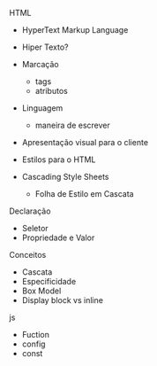  HTML
- HyperText Markup Language

- Hiper Texto?
- Marcação
  - tags
  - atributos
- Linguagem
  - maneira de escrever



- Apresentação visual para o cliente
- Estilos para o HTML
- Cascading Style Sheets
  - Folha de Estilo em Cascata

 Declaração
- Seletor
- Propriedade e Valor

 Conceitos
- Cascata
- Especificidade
- Box Model
 - Display block vs inline


 js
- Fuction
- config
- const
